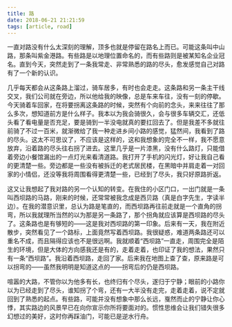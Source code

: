 ```yaml
---
title: 路
date: 2018-06-21 21:21:59
tags: [article, road]
---
```


一直对路没有什么太深刻的理解，顶多也就是停留在路名上而已。可能这条叫中山路，那条叫紫金港路。有些路是以地理位置命名的，而有些路则是被某知名企业冠名。直到今天，突然走到了一条我常走、非常熟悉的路的尽头，愈发感觉自己对路有了一个新的认识。

几乎每天都会从这条路上溜过，骑车居多，有时也会走走。这条路和另一条主干线交叉，我们公司就在旁边，所以他给我的映像，总是车来车往，没有一刻的停歇。今天骑着车回家，在将要拐离这条路的时候，突然有个向前的念头，来来往往了那么多次，想知道前方是什么样子。我本以为我会骑很久，会与很多车辆交汇，还低头看了看电量是否充足，要是骑到一半没电就真的要扛回去了。但是我差不多就往前骑了不过一百米，就渐微给了我一种走进乡间小路的感觉，猛然间，我看到了路的尽头。这太不可思议了，不应该是这样的，这和我想象的完全不一样，我不愿意放弃，沿着路的尽头往右拐了进去。这里几乎是一片漆黑，没有什么路灯，只能借着旁边小餐馆漏出的一点灯光来看清道路。我打开了手机的闪光灯，好让我自己看的更清楚一些。旁边都是一些没有被拆迁的老式居民楼，在黑暗中并肩走着一对回家的小情侣，还没等我将周围看得更清楚一些，已经到了尽头，我只好原路折返。

这又让我想起了我对路的另一个认知的转变。在我住的小区门口，一出门就是一条叫西坝路的马路，刚来的时候，还常常被我念成是西贝路（真是白字先生，字读半边）。在我的潜意识里，总认为路是笔直的，而西坝路再往前走就是一个直角的拐弯，所以我就理所当然的以为那是另一条路了，那个拐角就应该算是西坝路的尽头了。这条路也是有够短的——这是我对西坝路的第一印象。后来有一天，我在附近散步，突然看见了一个路标，上面竟然写着西坝路。我很疑惑，难道两条路还可以重名不成，而且隔得应该也不是很远啊。我就顺着“西坝路”一直走，周围完全是陌生的环境，但是大体的方向感我还是有的，走着走着，也印证了我的想法，果然只有一条“西坝路”。我沿着西坝路，走回了家。后来我在地图上查了查，原来路是可以拐弯的——虽然我明明是知道这点的——拐弯后的仍是西坝路。

喧嚣的大路，不管你以为他多有长，也终归有个尽头，遂归于宁静；眼前的小路你以为已经走到了尽头，谁知拐了个弯，还有一大半没有走完，走着走着，说不定就回到了熟悉的起点。有些路，可能并没有想象中那么长远，戛然而止的宁静让你心悸，其实路边的风景早已在向你宣示你所将要面对的。惯性思维会让我们错失很多幻想过的美好，这时你再踩油门，可能已是逆水行舟。


